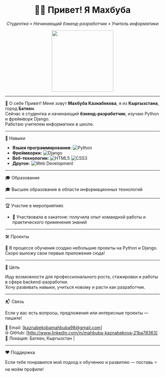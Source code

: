 <div align="center">
  <h1> 👩‍💻 Привет! Я Махбуба </h1>
  <p><em>Студентка • Начинающий бэкенд-разработчик • Учитель информатики</em></p>

  <img src="https://media.tenor.com/4uD5JbGzVdEAAAAC/hello-welcome.gif" width="200" />
</div>

---
 📍 О себе
Привет! Меня зовут **Махбуба Казнабекова**, я из **Кыргызстана**, город **Баткен**.  
Сейчас я студентка и начинающий **бэкенд-разработчик**, изучаю Python и фреймворк Django.  
Работаю учителем информатики в школе.

---

 💼 Навыки

- **Языки программирования:** ![Python](https://img.shields.io/badge/Python-3.x-blue?logo=python&style=flat-square)
- **Фреймворки:** ![Django](https://img.shields.io/badge/Django-4.x-green?logo=django&style=flat-square)
- **Веб-технологии:** ![HTML5](https://img.shields.io/badge/HTML5-E34F26?logo=html5&style=flat-square) ![CSS3](https://img.shields.io/badge/CSS3-1572B6?logo=css3&style=flat-square)
- **Другое:** ![Web Development](https://img.shields.io/badge/Web_Development-Front_End-orange?logo=webcomponents.org&style=flat-square)

---

 🎓 Образование

🎓 Высшее образование в области информационных технологий

---

 🏆 Участие в мероприятиях

- 🚀 Участвовала в хакатоне: получила опыт командной работы и практического применения знаний

---

 🛠 Проекты

🚧 В процессе обучения создаю небольшие проекты на Python и Django.  
Скоро выложу свои первые приложения сюда!

---

 🌱 Цель

Ищу возможности для профессионального роста, стажировки и работы в сфере backend-разработки.  
Хочу развивать навыки, учиться новому и расти как разработчик.

---

 📬 Связь

Если у вас есть вопросы, предложения или интересные проекты — пишите!

📧 Email: [kaznabekobamahbuba98@gmail.com]  
🌐 GitHub: [http://www.linkedin.com/in/mahbuba-kaznabekova-21ba78363]  
📍 Локация: Баткен, Кыргызстан | 

---

 ❤️ Поддержка

Если тебе понравился мой подход к обучению и развитию — поставь ⭐ на моём профиле!
